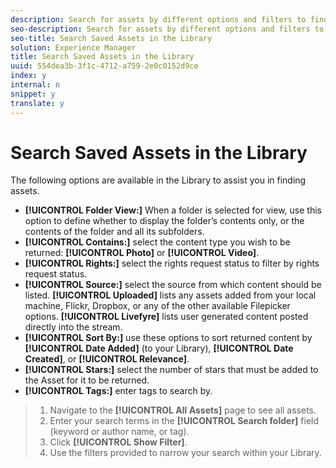 ```yaml
---
description: Search for assets by different options and filters to find the right content for an App.
seo-description: Search for assets by different options and filters to find the right content for an App.
seo-title: Search Saved Assets in the Library
solution: Experience Manager
title: Search Saved Assets in the Library
uuid: 554dea3b-3f1c-4712-a759-2e0c0152d9ce
index: y
internal: n
snippet: y
translate: y
---
```


# Search Saved Assets in the Library

The following options are available in the Library to assist you in finding assets. 

* **[!UICONTROL  Folder View:]** When a folder is selected for view, use this option to define whether to display the folder’s contents only, or the contents of the folder and all its subfolders.
* **[!UICONTROL  Contains:]** select the content type you wish to be returned: **[!UICONTROL  Photo]** or **[!UICONTROL  Video]**.
* **[!UICONTROL  Rights:]** select the rights request status to filter by rights request status.
* **[!UICONTROL  Source:]** select the source from which content should be listed. **[!UICONTROL  Uploaded]** lists any assets added from your local machine, Flickr, Dropbox, or any of the other available Filepicker options. **[!UICONTROL  Livefyre]** lists user generated content posted directly into the stream.
* **[!UICONTROL  Sort By:]** use these options to sort returned content by **[!UICONTROL  Date Added]** (to your Library), **[!UICONTROL  Date Created]**, or **[!UICONTROL  Relevance]**.
* **[!UICONTROL  Stars:]** select the number of stars that must be added to the Asset for it to be returned.
* **[!UICONTROL  Tags:]** enter tags to search by.

>1. Navigate to the **[!UICONTROL  All Assets]** page to see all assets.
>1. Enter your search terms in the **[!UICONTROL  Search folder]** field (keyword or author name, or tag).
>1. Click **[!UICONTROL  Show Filter]**.
>1. Use the filters provided to narrow your search within your Library.
